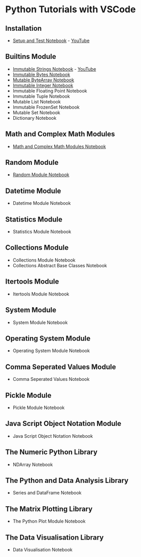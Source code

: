 # Python Tutorials with VSCode

## Installation

* [Setup and Test Notebook](./installation_windows) - [YouTube](https://www.youtube.com/watch?v=5WSx5MCZ5w4)

## Builtins Module

* [Immutable Strings Notebook](./builtins_module_str) - [YouTube](https://www.youtube.com/watch?v=RbcmotjzMO)
* [Immutable Bytes Notebook](./builtins_module_bytes)
* [Mutable ByteArray Notebook](./builtins_module_bytearray)
* [Immutable Integer Notebook](./builtins_module_int)
* Immutable Floating Point Notebook
* Immutable Tuple Notebook
* Mutable List Notebook
* Immutable FrozenSet Notebook
* Mutable Set Notebook
* Dictionary Notebook

## Math and Complex Math Modules

* [Math and Complex Math Modules Notebook](./math_module)

## Random Module

* [Random Module Notebook](./random_module)

## Datetime Module

* Datetime Module Notebook

## Statistics Module

* Statistics Module Notebook

## Collections Module

* Collections Module Notebook
* Collections Abstract Base Classes Notebook

## Itertools Module

* Itertools Module Notebook

## System Module

* System Module Notebook

## Operating System Module

* Operating System Module Notebook

## Comma Seperated Values Module

* Comma Seperated Values Notebook

## Pickle Module

* Pickle Module Notebook

## Java Script Object Notation Module

* Java Script Object Notation Notebook

## The Numeric Python Library

* NDArray Notebook

## The Python and Data Analysis Library

* Series and DataFrame Notebook

## The Matrix Plotting Library

* The Python Plot Module Notebook

## The Data Visualisation Library

* Data Visualisation Notebook
